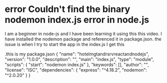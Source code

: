 
# error Couldn't find the binary nodemon index.js error in node.js

I am a beginner in node-js and I have been learning it using this this video. I have installed the nodemon package and referenced it in package.json. the issue is when I try to start the app in the index.js I get this

.this is my package.json
 {
  "name": "hotelmgtandrsrvreactandnodejs",
  "version": "1.0.0",
  "description": "",
  "main": "index.js",
  "type": "module",
  "scripts": {
    "start": "nodemon index.js"
  },
  "keywords": [],
  "author": "",
  "license": "ISC",
  "dependencies": {
    "express": "^4.18.2",
    "nodemon": "^2.0.20"
  }
 }


        